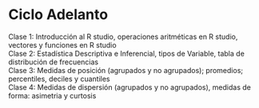 # Ciclo Adelanto
Clase 1: Introducción al R studio, operaciones aritméticas en R studio, vectores y funciones en R studio <br/>
Clase 2: Estadística Descriptiva e Inferencial, tipos de Variable, tabla de distribución de frecuencias <br/>
Clase 3: Medidas de posición (agrupados y no agrupados); promedios; percentiles, deciles y cuantiles <br/>
Clase 4: Medidas de dispersión (agrupados y no agrupados), medidas de forma: asimetria y curtosis <br/>
